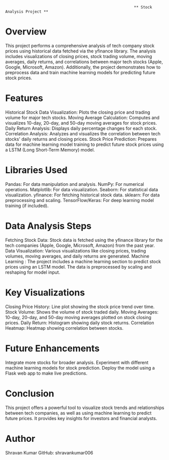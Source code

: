 
                                                             ** Stock Analysis Project **

# Overview
This project performs a comprehensive analysis of tech company stock prices using historical data fetched via the yfinance library. The analysis includes visualizations of closing prices, stock trading volume, moving averages, daily returns, and correlations between major tech stocks (Apple, Google, Microsoft, Amazon). Additionally, the project demonstrates how to preprocess data and train machine learning models for predicting future stock prices.

# Features
Historical Stock Data Visualization: Plots the closing price and trading volume for major tech stocks.
Moving Average Calculation: Computes and visualizes 10-day, 20-day, and 50-day moving averages for stock prices.
Daily Return Analysis: Displays daily percentage changes for each stock.
Correlation Analysis: Analyzes and visualizes the correlation between tech stocks' daily returns and closing prices.
Stock Price Prediction: Prepares data for machine learning model training to predict future stock prices using a LSTM (Long Short-Term Memory) model.
# Libraries Used
Pandas: For data manipulation and analysis.
NumPy: For numerical operations.
Matplotlib: For data visualization.
Seaborn: For statistical data visualization.
yfinance: For fetching historical stock data.
sklearn: For data preprocessing and scaling.
TensorFlow/Keras:  For deep learning model training (if included).
# Data Analysis Steps
Fetching Stock Data: Stock data is fetched using the yfinance library for the tech companies (Apple, Google, Microsoft, Amazon) from the past year.
Data Visualization: Various visualizations like closing prices, trading volumes, moving averages, and daily returns are generated.
Machine Learning : The project includes a machine learning section to predict stock prices using an LSTM model. The data is preprocessed by scaling and reshaping for model input.
# Key Visualizations
Closing Price History: Line plot showing the stock price trend over time.
Stock Volume: Shows the volume of stock traded daily.
Moving Averages: 10-day, 20-day, and 50-day moving averages plotted on stock closing prices.
Daily Return: Histogram showing daily stock returns.
Correlation Heatmap: Heatmap showing correlation between stocks.
# Future Enhancements
Integrate more stocks for broader analysis.
Experiment with different machine learning models for stock prediction.
Deploy the model using a Flask web app to make live predictions.
# Conclusion
This project offers a powerful tool to visualize stock trends and relationships between tech companies, as well as using machine learning to predict future prices. It provides key insights for investors and financial analysts.

# Author
Shravan Kumar
GitHub: shravankumar006



